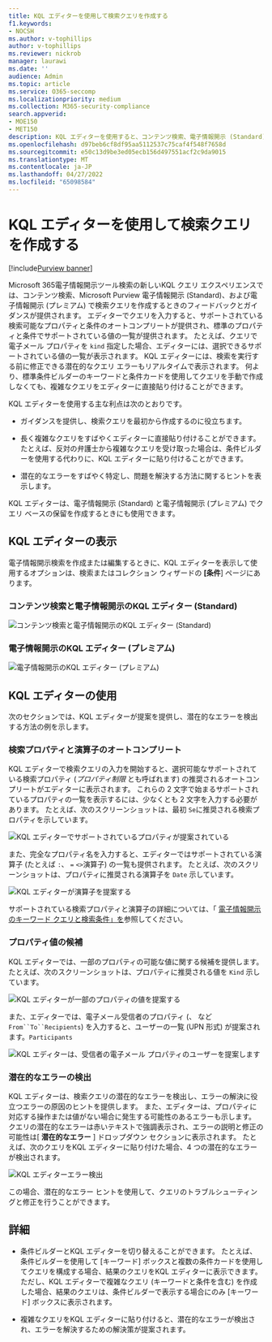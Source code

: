 ```yaml
---
title: KQL エディターを使用して検索クエリを作成する
f1.keywords:
- NOCSH
ms.author: v-tophillips
author: v-tophillips
ms.reviewer: nickrob
manager: laurawi
ms.date: ''
audience: Admin
ms.topic: article
ms.service: O365-seccomp
ms.localizationpriority: medium
ms.collection: M365-security-compliance
search.appverid:
- MOE150
- MET150
description: KQL エディターを使用すると、コンテンツ検索、電子情報開示 (Standard)、電子情報開示 (プレミアム) で電子情報開示検索クエリを構成できます。
ms.openlocfilehash: d97beb6cf8df95aa5112537c75caf4f548f7658d
ms.sourcegitcommit: e50c13d9be3ed05ecb156d497551acf2c9da9015
ms.translationtype: MT
ms.contentlocale: ja-JP
ms.lasthandoff: 04/27/2022
ms.locfileid: "65098584"
---
```

# <a name="use-the-kql-editor-to-build-search-queries"></a>KQL エディターを使用して検索クエリを作成する

[!include[Purview banner](../includes/purview-rebrand-banner.md)]

Microsoft 365電子情報開示ツール検索の新しいKQL クエリ エクスペリエンスでは、コンテンツ検索、Microsoft Purview 電子情報開示 (Standard)、および電子情報開示 (プレミアム) で検索クエリを作成するときのフィードバックとガイダンスが提供されます。 エディターでクエリを入力すると、サポートされている検索可能なプロパティと条件のオートコンプリートが提供され、標準のプロパティと条件でサポートされている値の一覧が提供されます。 たとえば、クエリで電子メール プロパティを `kind` 指定した場合、エディターには、選択できるサポートされている値の一覧が表示されます。 KQL エディターには、検索を実行する前に修正できる潜在的なクエリ エラーもリアルタイムで表示されます。 何より、標準条件ビルダーのキーワードと条件カードを使用してクエリを手動で作成しなくても、複雑なクエリをエディターに直接貼り付けることができます。
  
KQL エディターを使用する主な利点は次のとおりです。

- ガイダンスを提供し、検索クエリを最初から作成するのに役立ちます。

- 長く複雑なクエリをすばやくエディターに直接貼り付けることができます。 たとえば、反対の弁護士から複雑なクエリを受け取った場合は、条件ビルダーを使用する代わりに、KQL エディターに貼り付けることができます。

- 潜在的なエラーをすばやく特定し、問題を解決する方法に関するヒントを表示します。

KQL エディターは、電子情報開示 (Standard) と電子情報開示 (プレミアム) でクエリ ベースの保留を作成するときにも使用できます。

## <a name="displaying-the-kql-editor"></a>KQL エディターの表示

電子情報開示検索を作成または編集するときに、KQL エディターを表示して使用するオプションは、検索またはコレクション ウィザードの **[条件**] ページにあります。

### <a name="kql-editor-in-content-search-and-ediscovery-standard"></a>コンテンツ検索と電子情報開示のKQL エディター (Standard)

![コンテンツ検索と電子情報開示のKQL エディター (Standard)](../media/KQLEditorCore.png)

### <a name="kql-editor-in-ediscovery-premium"></a>電子情報開示のKQL エディター (プレミアム)

![電子情報開示のKQL エディター (プレミアム)](../media/KQLEditorAdvanced.png)

## <a name="using-the-kql-editor"></a>KQL エディターの使用

次のセクションでは、KQL エディターが提案を提供し、潜在的なエラーを検出する方法の例を示します。

### <a name="autocompletion-of-search-properties-and-operators"></a>検索プロパティと演算子のオートコンプリート

KQL エディターで検索クエリの入力を開始すると、選択可能なサポートされている検索プロパティ (*プロパティ制限* とも呼ばれます) の推奨されるオートコンプリートがエディターに表示されます。 これらの 2 文字で始まるサポートされているプロパティの一覧を表示するには、少なくとも 2 文字を入力する必要があります。 たとえば、次のスクリーンショットは、最初 `Se`に推奨される検索プロパティを示しています。

![KQL エディターでサポートされているプロパティが提案されている](../media/KQLEditorAutoCompleteProperties.png)

また、完全なプロパティ名を入力すると、エディターではサポートされている演算子 (たとえば `:`、 `=` `<>`演算子) の一覧も提供されます。 たとえば、次のスクリーンショットは、プロパティに推奨される演算子を `Date` 示しています。

![KQL エディターが演算子を提案する](../media/KQLEditorOperatorSuggestions.png)

サポートされている検索プロパティと演算子の詳細については、「 [電子情報開示のキーワード クエリと検索条件」を](keyword-queries-and-search-conditions.md)参照してください。

### <a name="property-value-suggestions"></a>プロパティ値の候補

KQL エディターでは、一部のプロパティの可能な値に関する候補を提供します。 たとえば、次のスクリーンショットは、プロパティに推奨される値を `Kind` 示しています。

![KQL エディターが一部のプロパティの値を提案する](../media/KQLEditorValueSuggestions.png)

また、エディターでは、電子メール受信者のプロパティ (、 など`From``To``Recipients`) を入力すると、ユーザーの一覧 (UPN 形式) が提案されます。`Participants`

![KQL エディターは、受信者の電子メール プロパティのユーザーを提案します](../media/KQLEditorRecipientSuggestions.png)

### <a name="detection-of-potential-errors"></a>潜在的なエラーの検出

KQL エディターは、検索クエリの潜在的なエラーを検出し、エラーの解決に役立つエラーの原因のヒントを提供します。 また、エディターは、プロパティに対応する操作または値がない場合に発生する可能性のあるエラーも示します。 クエリの潜在的なエラーは赤いテキストで強調表示され、エラーの説明と修正の可能性は[ **潜在的なエラー** ] ドロップダウン セクションに表示されます。 たとえば、次のクエリをKQL エディターに貼り付けた場合、4 つの潜在的なエラーが検出されます。

![KQL エディターエラー検出](../media/KQLEditorErrorDetection.png)

この場合、潜在的なエラー ヒントを使用して、クエリのトラブルシューティングと修正を行うことができます。

## <a name="more-information"></a>詳細

- 条件ビルダーとKQL エディターを切り替えることができます。 たとえば、条件ビルダーを使用して [キーワード] ボックスと複数の条件カードを使用してクエリを構成する場合、結果のクエリをKQL エディターに表示できます。 ただし、KQL エディターで複雑なクエリ (キーワードと条件を含む) を作成した場合、結果のクエリは、条件ビルダーで表示する場合にのみ [キーワード] ボックスに表示されます。

- 複雑なクエリをKQL エディターに貼り付けると、潜在的なエラーが検出され、エラーを解決するための解決策が提案されます。
